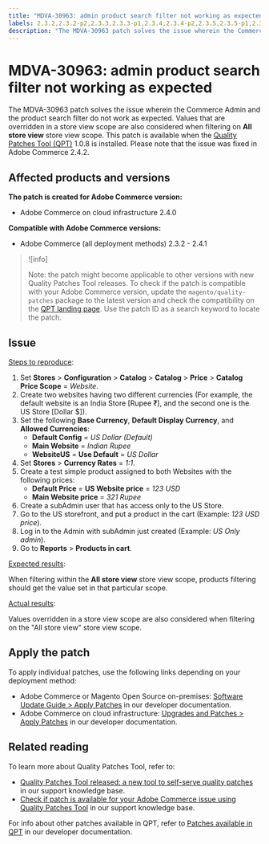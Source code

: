 ```yaml
---
title: "MDVA-30963: admin product search filter not working as expected"
labels: 2.3.2,2.3.2-p2,2.3.3,2.3.3-p1,2.3.4,2.3.4-p2,2.3.5,2.3.5-p1,2.3.5-p2,2.3.6,2.4.0,2.4.0-p1,2.4.1,2.4.1-p1,QPT 1.0.8,QPT patches,Magento Commerce,Magento Commerce Cloud,Quality Patches Tool,disabled,enabled,product search filter,Adobe Commerce,cloud infrastructure,on-premises
description: "The MDVA-30963 patch solves the issue wherein the Commerce Admin and the product search filter do not work as expected. Values that are overridden in a store view scope are also considered when filtering on **All store view** store view scope. This patch is available when the [Quality Patches Tool (QPT)](https://support.magento.com/hc/en-us/articles/360047139492) 1.0.8 is installed. Please note that the issue was fixed in Adobe Commerce 2.4.2."
---
```


# MDVA-30963: admin product search filter not working as expected

The MDVA-30963 patch solves the issue wherein the Commerce Admin and the product search filter do not work as expected. Values that are overridden in a store view scope are also considered when filtering on **All store view** store view scope. This patch is available when the [Quality Patches Tool (QPT)](https://support.magento.com/hc/en-us/articles/360047139492) 1.0.8 is installed. Please note that the issue was fixed in Adobe Commerce 2.4.2.

## Affected products and versions

**The patch is created for Adobe Commerce version:**

* Adobe Commerce on cloud infrastructure 2.4.0

**Compatible with Adobe Commerce versions:**

* Adobe Commerce (all deployment methods) 2.3.2 - 2.4.1

>![info]
>
>Note: the patch might become applicable to other versions with new Quality Patches Tool releases. To check if the patch is compatible with your Adobe Commerce version, update the `magento/quality-patches` package to the latest version and check the compatibility on the [QPT landing page](https://devdocs.magento.com/quality-patches/tool.html#patch-grid). Use the patch ID as a search keyword to locate the patch.

## Issue

<ins>Steps to reproduce</ins>:

1. Set **Stores** > **Configuration** > **Catalog** > **Catalog** > **Price** > **Catalog Price Scope** = *Website*.
1. Create two websites having two different currencies (For example, the default website is an India Store \[Rupee ₹\], and the second one is the US Store \[Dollar $\]).
1. Set the following **Base Currency**, **Default Display Currency**, and **Allowed Currencies**:
    * **Default Config** = *US Dollar (Default)*
    * **Main Website** = *Indian Rupee*
    * **WebsiteUS** = **Use Default** = *US Dollar*
1. Set **Stores** > **Currency Rates** = *1:1*.
1. Create a test simple product assigned to both Websites with the following prices:
    * **Default Price** = **US Website price** = *123 USD*
    * **Main Website price** = *321 Rupee*
1. Create a subAdmin user that has access only to the US Store.
1. Go to the US storefront, and put a product in the cart (Example: *123 USD price*).
1. Log in to the Admin with subAdmin just created (Example: *US Only admin*).
1. Go to **Reports** > **Products in cart**.

<ins>Expected results</ins>:

When filtering within the **All store view** store view scope, products filtering should get the value set in that particular scope.

<ins>Actual results</ins>:

Values overridden in a store view scope are also considered when filtering on the "All store view" store view scope.

## Apply the patch

To apply individual patches, use the following links depending on your deployment method:

* Adobe Commerce or Magento Open Source on-premises: [Software Update Guide > Apply Patches](https://devdocs.magento.com/guides/v2.4/comp-mgr/patching/mqp.html) in our developer documentation.
* Adobe Commerce on cloud infrastructure: [Upgrades and Patches > Apply Patches](https://devdocs.magento.com/cloud/project/project-patch.html) in our developer documentation.

## Related reading

To learn more about Quality Patches Tool, refer to:

* [Quality Patches Tool released: a new tool to self-serve quality patches](https://support.magento.com/hc/en-us/articles/360047139492) in our support knowledge base.
* [Check if patch is available for your Adobe Commerce issue using Quality Patches Tool](https://support.magento.com/hc/en-us/articles/360047125252) in our support knowledge base.

For info about other patches available in QPT, refer to [Patches available in QPT](https://devdocs.magento.com/quality-patches/tool.html#patch-grid) in our developer documentation.